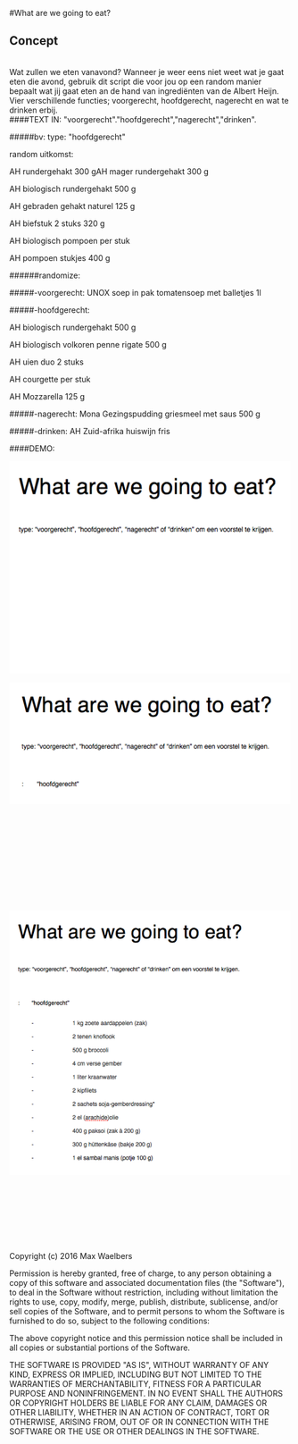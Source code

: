 #What are we going to eat?

## Concept
<br>
Wat zullen we eten vanavond?
Wanneer je weer eens niet weet wat je gaat eten die avond, gebruik dit script die voor jou op een random manier bepaalt wat jij gaat eten an de hand van ingrediënten van de Albert Heijn. Vier verschillende functies; voorgerecht, hoofdgerecht, nagerecht en wat te drinken erbij. 

<br>
####TEXT IN:
"voorgerecht"."hoofdgerecht","nagerecht","drinken".

#####bv:
type: "hoofdgerecht"

random uitkomst:

AH rundergehakt 300 gAH mager rundergehakt 300 g

AH biologisch rundergehakt 500 g

AH gebraden gehakt naturel 125 g

AH biefstuk 2 stuks 320 g

AH biologisch pompoen per stuk

AH pompoen stukjes 400 g


######randomize:

#####-voorgerecht:
UNOX soep in pak tomatensoep met balletjes 1l

#####-hoofdgerecht: 

AH biologisch rundergehakt 500 g

AH biologisch volkoren penne rigate 500 g

AH uien duo 2 stuks

AH courgette per stuk

AH Mozzarella 125 g

#####-nagerecht:
Mona Gezingspudding griesmeel met saus 500 g

#####-drinken:
AH Zuid-afrika huiswijn fris


####DEMO:

![](demo_01.png)

![](demo_02.png)
<br><br><br><br><br><br><br><br><br><br><br><br>
![](demo_03.png)



<br><br><br><br><br><br><br>
Copyright (c) 2016 Max Waelbers

Permission is hereby granted, free of charge, to any person obtaining a copy of this software and associated documentation files (the "Software"), to deal in the Software without restriction, including without limitation the rights to use, copy, modify, merge, publish, distribute, sublicense, and/or sell copies of the Software, and to permit persons to whom the Software is furnished to do so, subject to the following conditions:

The above copyright notice and this permission notice shall be included in all copies or substantial portions of the Software.

THE SOFTWARE IS PROVIDED "AS IS", WITHOUT WARRANTY OF ANY KIND, EXPRESS OR IMPLIED, INCLUDING BUT NOT LIMITED TO THE WARRANTIES OF MERCHANTABILITY, FITNESS FOR A PARTICULAR PURPOSE AND NONINFRINGEMENT. IN NO EVENT SHALL THE AUTHORS OR COPYRIGHT HOLDERS BE LIABLE FOR ANY CLAIM, DAMAGES OR OTHER LIABILITY, WHETHER IN AN ACTION OF CONTRACT, TORT OR OTHERWISE, ARISING FROM, OUT OF OR IN CONNECTION WITH THE SOFTWARE OR THE USE OR OTHER DEALINGS IN THE SOFTWARE.
